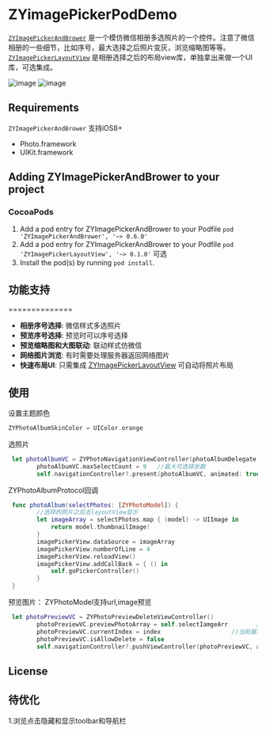 # ZYimagePickerPodDemo


[`ZYImagePickerAndBrower`](https://github.com/RainManGO/ZYImagePickerAndBrower) 是一个模仿微信相册多选照片的一个控件。注意了微信相册的一些细节，比如序号，最大选择之后照片变灰，浏览缩略图等等。
[`ZYImagePickerLayoutView`](https://github.com/RainManGO/ZYImagePickerLayoutView) 是相册选择之后的布局view库，单独拿出来做一个UI库，可选集成。


![image](https://github.com/RainManGO/ZYImagePickerAndBrower/blob/master/imagePickerDemo1.gif)
![image](https://github.com/RainManGO/ZYImagePickerAndBrower/blob/master/imagePickerDemo2.gif)

## Requirements

`ZYImagePickerAndBrower`   支持iOS8+

* Photo.framework
* UIKit.framework


## Adding ZYImagePickerAndBrower to your project

### CocoaPods

1. Add a pod entry for ZYImagePickerAndBrower to your Podfile `pod 'ZYImagePickerAndBrower', '~> 0.6.0'`
2. Add a pod entry for ZYImagePickerAndBrower to your Podfile `pod 'ZYImagePickerLayoutView', '~> 0.1.0'`  可选
3. Install the pod(s) by running `pod install`.


## 功能支持
==============
- **相册序号选择**: 微信样式多选照片
- **预览序号选择**: 预览时可以序号选择
- **预览缩略图和大图联动**: 联动样式仿微信
- **网络图片浏览**: 有时需要处理服务器返回网络图片
- **快速布局UI**: 只需集成 [ZYImagePickerLayoutView](https://github.com/RainManGO/ZYImagePickerLayoutView) 可自动将照片布局

## 使用

设置主题颜色

```swift 
ZYPhotoAlbumSkinColor = UIColor.orange
```

选照片

```swift 
 let photoAlbumVC = ZYPhotoNavigationViewController(photoAlbumDelegate: self, photoAlbumType: .selectPhoto)    //初始化需要设置代理对象
        photoAlbumVC.maxSelectCount = 9   //最大可选择张数
        self.navigationController?.present(photoAlbumVC, animated: true, completion: nil)
```

ZYPhotoAlbumProtocol回调

```swift 
 func photoAlbum(selectPhotos: [ZYPhotoModel]) {
        //选择的照片之后去layoutView显示
        let imageArray = selectPhotos.map { (model) -> UIImage in
            return model.thumbnailImage!
        }
        imagePickerView.dataSource = imageArray
        imagePickerView.numberOfLine = 4
        imagePickerView.reloadView()
        imagePickerView.addCallBack = { () in
            self.goPickerController()
        }
 }
```

预览图片： ZYPhotoModel支持url,image预览

```swift
 let photoPreviewVC = ZYPhotoPreviewDeleteViewController()
        photoPreviewVC.previewPhotoArray = self.selectIamgeArr        //传入预览源，为WQPhotoModel数组，支持缩略图，原图和网络图
        photoPreviewVC.currentIndex = index                    //当前展示第几张
        photoPreviewVC.isAllowDelete = false
        self.navigationController?.pushViewController(photoPreviewVC, animated: true)
```
## License


## 待优化

1.浏览点击隐藏和显示toolbar和导航栏


